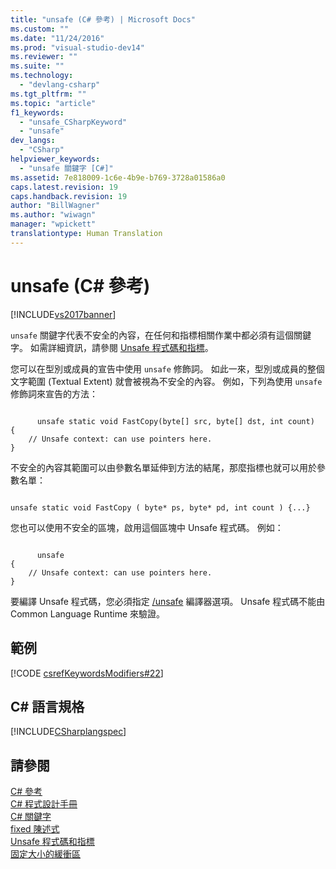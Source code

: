 ```yaml
---
title: "unsafe (C# 參考) | Microsoft Docs"
ms.custom: ""
ms.date: "11/24/2016"
ms.prod: "visual-studio-dev14"
ms.reviewer: ""
ms.suite: ""
ms.technology: 
  - "devlang-csharp"
ms.tgt_pltfrm: ""
ms.topic: "article"
f1_keywords: 
  - "unsafe_CSharpKeyword"
  - "unsafe"
dev_langs: 
  - "CSharp"
helpviewer_keywords: 
  - "unsafe 關鍵字 [C#]"
ms.assetid: 7e818009-1c6e-4b9e-b769-3728a01586a0
caps.latest.revision: 19
caps.handback.revision: 19
author: "BillWagner"
ms.author: "wiwagn"
manager: "wpickett"
translationtype: Human Translation
---
```

# unsafe (C# 參考)
[!INCLUDE[vs2017banner](../../../csharp/includes/vs2017banner.md)]

`unsafe` 關鍵字代表不安全的內容，在任何和指標相關作業中都必須有這個關鍵字。  如需詳細資訊，請參閱 [Unsafe 程式碼和指標](../../../csharp/programming-guide/unsafe-code-pointers/index.md)。  
  
 您可以在型別或成員的宣告中使用 `unsafe` 修飾詞。  如此一來，型別或成員的整個文字範圍 \(Textual Extent\) 就會被視為不安全的內容。  例如，下列為使用 `unsafe` 修飾詞來宣告的方法：  
  
```  
  
      unsafe static void FastCopy(byte[] src, byte[] dst, int count)  
{  
    // Unsafe context: can use pointers here.  
}  
```  
  
 不安全的內容其範圍可以由參數名單延伸到方法的結尾，那麼指標也就可以用於參數名單：  
  
```  
  
unsafe static void FastCopy ( byte* ps, byte* pd, int count ) {...}  
```  
  
 您也可以使用不安全的區塊，啟用這個區塊中 Unsafe 程式碼。  例如：  
  
```  
  
      unsafe  
{  
    // Unsafe context: can use pointers here.  
}  
```  
  
 要編譯 Unsafe 程式碼，您必須指定 [\/unsafe](../../../csharp/language-reference/compiler-options/unsafe-compiler-option.md) 編譯器選項。  Unsafe 程式碼不能由 Common Language Runtime 來驗證。  
  
## 範例  
 [!CODE [csrefKeywordsModifiers#22](../CodeSnippet/VS_Snippets_VBCSharp/csrefKeywordsModifiers#22)]  
  
## C\# 語言規格  
 [!INCLUDE[CSharplangspec](../../../csharp/language-reference/keywords/includes/csharplangspec_md.md)]  
  
## 請參閱  
 [C\# 參考](../../../csharp/language-reference/index.md)   
 [C\# 程式設計手冊](../../../csharp/programming-guide/index.md)   
 [C\# 關鍵字](../../../csharp/language-reference/keywords/index.md)   
 [fixed 陳述式](../../../csharp/language-reference/keywords/fixed-statement.md)   
 [Unsafe 程式碼和指標](../../../csharp/programming-guide/unsafe-code-pointers/index.md)   
 [固定大小的緩衝區](../../../csharp/programming-guide/unsafe-code-pointers/fixed-size-buffers.md)